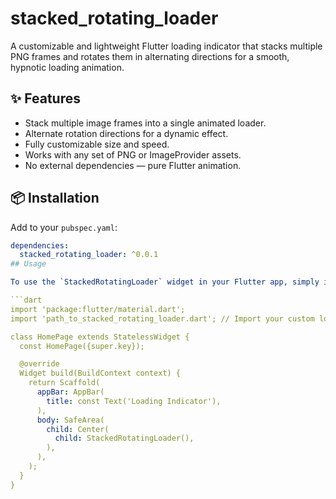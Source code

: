 <!--
This README describes the package. If you publish this package to pub.dev,
this README's contents appear on the landing page for your package.

For information about how to write a good package README, see the guide for
[writing package pages](https://dart.dev/tools/pub/writing-package-pages).

For general information about developing packages, see the Dart guide for
[creating packages](https://dart.dev/guides/libraries/create-packages)
and the Flutter guide for
[developing packages and plugins](https://flutter.dev/to/develop-packages).
-->

# stacked_rotating_loader

A customizable and lightweight Flutter loading indicator that stacks multiple PNG frames and rotates them in alternating directions for a smooth, hypnotic loading animation.

## ✨ Features
- Stack multiple image frames into a single animated loader.
- Alternate rotation directions for a dynamic effect.
- Fully customizable size and speed.
- Works with any set of PNG or ImageProvider assets.
- No external dependencies — pure Flutter animation.

## 📦 Installation
Add to your `pubspec.yaml`:
```yaml
dependencies:
  stacked_rotating_loader: ^0.0.1
## Usage

To use the `StackedRotatingLoader` widget in your Flutter app, simply include it inside your widget tree. Here’s an example of how to add it to a basic `HomePage`:

```dart
import 'package:flutter/material.dart';
import 'path_to_stacked_rotating_loader.dart'; // Import your custom loader widget

class HomePage extends StatelessWidget {
  const HomePage({super.key});

  @override
  Widget build(BuildContext context) {
    return Scaffold(
      appBar: AppBar(
        title: const Text('Loading Indicator'),
      ),
      body: SafeArea(
        child: Center(
          child: StackedRotatingLoader(),
        ),
      ),
    );
  }
}



